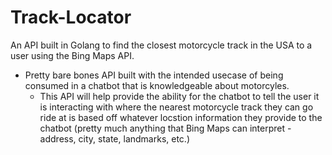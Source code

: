 # Track-Locator
An API built in Golang to find the closest motorcycle track in the USA to a user using the Bing Maps API. 

- Pretty bare bones API built with the intended usecase of being consumed in a chatbot that is knowledgeable about motorcyles.
    - This API will help provide the ability for the chatbot to tell the user it is interacting with where the nearest motorcycle track they can go ride at is based off whatever locstion information they provide to the chatbot (pretty much anything that Bing Maps can interpret - address, city, state, landmarks, etc.)

